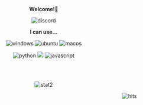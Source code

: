 <p align="center"> <b> Welcome!🤗 </b> </p>

<p align="center"> <img alt="discord" src="https://discord.c99.nl/widget/theme-4/902097220306878496.png"> </p>

<p align="center"> <b> I can use... </b> </p>

<p align="center"> <img alt="windows" src="https://img.shields.io/badge/Windows-0078D6?style=social&logo=windows"/>
<img alt="ubuntu" src="https://img.shields.io/badge/Ubuntu-E95420?logo=ubuntu&style=social"/> 
<img alt="macos" src="https://shields.io/badge/MacOS--9cf?logo=Apple&style=social"/>
</p>
<p align="center"> <img alt="python" src="https://img.shields.io/badge/Python-3776AB.svg?&style=plastic&logo=Python&logoColor=white"/> <img src="https://img.shields.io/badge/C-000000?style=plastic&logo=C&logoColor=white"> <img alt="javascript" src="https://img.shields.io/badge/Javascirpt-F7DF1E.svg?&style=plastic&logo=JavaScript&logoColor=white"/> </p>
<br>
<br>
<p align="center"> <img alt="stat2" src="https://github-readme-stats.vercel.app/api/top-langs/?username=minjaegt&layout=compact&theme=radical"/> </p>

	
<p align="end"> <img alt="hits" src="https://hits.seeyoufarm.com/api/count/incr/badge.svg?url=https%3A%2F%2Fgithub.com%2Fminjaegt&count_bg=%23831212&title_bg=%23555555&icon=&icon_color=%23660000&title=Hits&edge_flat=false"/> </p>
	
<!--
**Munji-Kim/Munji-Kim** is a ✨ _special_ ✨ repository because its `README.md` (this file) appears on your GitHub profile.

Here are some ideas to get you started:

- 🔭 I’m currently working on ...
- 🌱 I’m currently learning ...
- 👯 I’m looking to collaborate on ...
- 🤔 I’m looking for help with ...
- 💬 Ask me about ...
- 📫 How to reach me: ...
- 😄 Pronouns: ...
- ⚡ Fun fact: ...
-->
